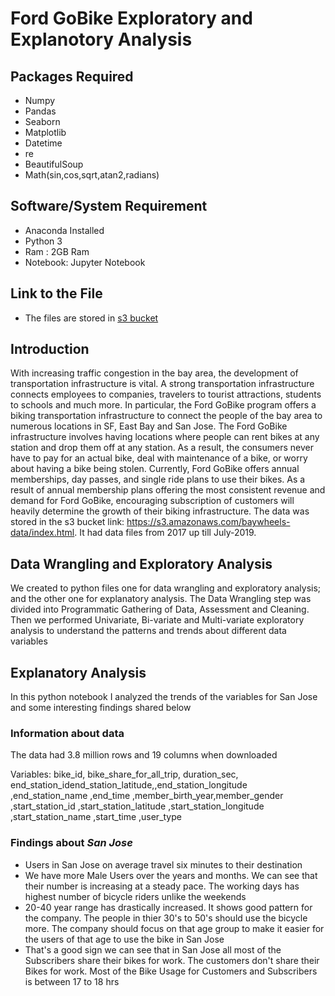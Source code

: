 
# Ford GoBike Exploratory and Explanotory Analysis

## Packages Required
* Numpy
* Pandas
* Seaborn
* Matplotlib
* Datetime
* re
* BeautifulSoup
* Math(sin,cos,sqrt,atan2,radians)

## Software/System Requirement
* Anaconda Installed
* Python 3
* Ram : 2GB Ram
* Notebook: Jupyter Notebook

## Link to the File
* The files are stored in [s3 bucket](('https://s3.amazonaws.com/baywheels-data'))

## Introduction
With increasing traffic congestion in the bay area, the development of transportation infrastructure is vital. A strong transportation infrastructure connects employees to companies, travelers to tourist attractions, students to schools and much more. In particular, the Ford GoBike program offers a biking transportation infrastructure to connect the people of the bay area to numerous locations in SF, East Bay and San Jose. The Ford GoBike infrastructure involves having locations where people can rent bikes at any station and drop them off at any station. As a result, the consumers never have to pay for an actual bike, deal with maintenance of a bike, or worry about having a bike being stolen. Currently, Ford GoBike offers annual memberships, day passes, and single ride plans to use their bikes. As a result of annual membership plans offering the most consistent revenue and demand for Ford GoBike, encouraging subscription of customers will heavily determine the growth of their biking infrastructure. The data was stored in the s3 bucket link: https://s3.amazonaws.com/baywheels-data/index.html. It had data files from 2017 up till July-2019.

## Data Wrangling and Exploratory Analysis
We created to python files one for data wrangling and exploratory analysis; and the other one for explanatory analysis. The Data Wrangling step was divided into Programmatic Gathering of Data, Assessment and Cleaning. Then we performed Univariate, Bi-variate and Multi-variate exploratory analysis to understand the patterns and trends about different data variables

## Explanatory Analysis
In this python notebook I analyzed the trends of the variables for San Jose and some interesting findings shared below

### Information about data
The data had 3.8 million rows and 19 columns when downloaded 

Variables:
bike_id, bike_share_for_all_trip, duration_sec, end_station_idend_station_latitude,,end_station_longitude ,end_station_name ,end_time ,member_birth_year,member_gender ,start_station_id ,start_station_latitude ,start_station_longitude ,start_station_name ,start_time ,user_type


### Findings about  *San Jose*
* Users in San Jose on average travel six minutes to their destination
* We have more Male Users over the years and months. We can see that their number is increasing at a steady pace. The working days has highest number of bicycle riders unlike the weekends
* 20-40 year range has drastically increased. It shows good pattern for the company. The people in thier 30's to 50's should use the bicycle more. The company should focus on that age group to make it easier for the users of that age to use the bike in San Jose
* That's a good sign we can see that in San Jose all most of the Subscribers share their bikes for work. The customers don't share their Bikes for work. Most of the Bike Usage for Customers and Subscribers is between 17 to 18 hrs


```python

```
